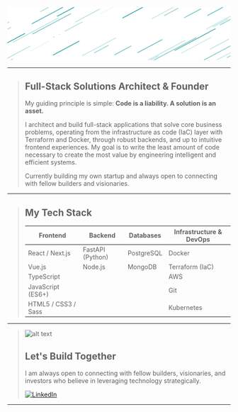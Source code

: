 <img src='public/nome-svg.svg' />

---

> ## Full-Stack Solutions Architect & Founder
>
> My guiding principle is simple: **Code is a liability. A solution is an asset.**
>
> I architect and build full-stack applications that solve core business problems, operating from the infrastructure as code (IaC) layer with Terraform and Docker, through robust backends, and up to intuitive frontend experiences. My goal is to write the least amount of code necessary to create the most value by engineering intelligent and efficient systems.
>
> Currently building my own startup and always open to connecting with fellow builders and visionaries.

---

> ## My Tech Stack
>
>| Frontend           | Backend           | Databases             | Infrastructure & DevOps      |
>|--------------------|-------------------|-----------------------|------------------------------|
>| React / Next.js    | FastAPI (Python)  | PostgreSQL            | Docker                       |
>| Vue.js             | Node.js           | MongoDB               | Terraform (IaC)              |
>| TypeScript         |                   |                       | AWS                          |
>| JavaScript (ES6+)  |                   |                       | Git                          |
>| HTML5 / CSS3 / Sass|                   |                       | Kubernetes                   |

---
>
> ![alt text](https://github-readme-stats.vercel.app/api/top-langs/?username=CodeZobac&theme=vue-dark&show_icons=true&hide_border=true&layout=compact)
>
> ## Let's Build Together
>
> I am always open to connecting with fellow builders, visionaries, and investors who believe in leveraging technology strategically.
>
> [![LinkedIn](https://img.shields.io/badge/LinkedIn-Connect-blue)](https://www.linkedin.com/in/afonsocaboz/)
---
